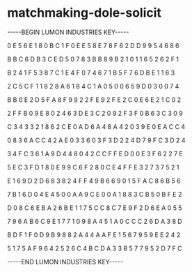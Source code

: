 # matchmaking-dole-solicit

-----BEGIN LUMON INDUSTRIES KEY-----

0 E 5 6 E 1 8 0 B C 1 F 0 E E 5 8 E 7 8 F 6 2 D D 9 9 5 4 6 8 6

B B C 6 D B 3 C E D 5 0 7 8 3 B B 8 9 B 2 1 0 1 1 6 5 2 6 2 F 1

B 2 4 1 F 5 3 8 7 C 1 E 4 F 0 7 4 6 7 1 B 5 F 7 6 D B E 1 1 6 3

2 C 5 C F 1 1 8 2 8 A 6 1 8 4 C 1 A 0 5 0 0 6 5 9 D 0 3 0 0 7 4

B B 0 E 2 D 5 F A 8 F 9 9 2 2 F E 9 2 F E 2 C 0 E 6 E 2 1 C 0 2

2 F F B 0 9 E 8 0 2 4 6 3 D E 3 C 2 0 9 2 F 3 F 0 B 6 3 C 3 0 9

C 3 4 3 3 2 1 8 6 2 C E 0 A D 6 A 4 8 A 4 2 0 3 9 E 0 E A C C 4

0 8 3 6 A C C 4 2 A E 0 3 3 6 0 3 F 3 D 2 2 4 D 7 9 F C 3 D 2 4

3 4 F C 3 6 1 A 9 D 4 4 8 0 4 2 C C F F E D 0 0 E 3 F 6 2 2 7 E

5 E C 3 F D 1 8 0 E 9 9 C 6 F 2 8 0 C E 4 F F E 3 2 7 3 7 5 2 1

E 1 6 9 D 2 D 6 8 3 8 2 4 F F 4 9 B 6 6 9 0 1 5 F A C 8 6 B 5 6

7 B 1 6 D 0 4 E 4 5 0 0 A A 9 C E 0 0 A 1 8 8 3 C B 5 0 B F E 2

D 0 8 C 6 E B A 2 6 B E 1 1 7 5 C C 8 C 7 E 9 F 2 D 6 E A 0 5 5

7 9 6 A B 6 C 9 E 1 7 7 1 0 9 8 A 4 5 1 A 0 C C C 2 6 D A 3 8 D

B D F 1 F 0 D 9 B 9 8 8 2 A 4 4 A A F E 1 5 6 7 9 5 9 E E 2 4 2

5 1 7 5 A F 9 6 4 2 5 2 6 C 4 B C D A 3 3 B 5 7 7 9 5 2 D 7 F C

-----END LUMON INDUSTRIES KEY-----
